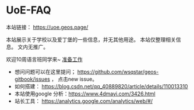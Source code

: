 # UoE-FAQ
本站链接： https://uoe.geos.page/

本站展示关于学校以及爱丁堡的一些信息，并无其他用途。
本站仅整理相关信息。
文内无推广。

欢迎10周语言班同学来~
[准备工作](./welcome/lookhere.md)

- 想问问题可以在这里提问； https://github.com/wsqstar/geos-gitbook/issues ， 点击new issue。
- 如何搭建： https://blog.csdn.net/qq_40889820/article/details/110013310 
- 本站使用google 分析：https://www.4dmayi.com/3426.html 
- 站长工具： https://analytics.google.com/analytics/web/#/ 